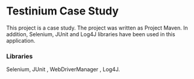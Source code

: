 # Testinium Case Study
This project is a case study. The project was written as Project Maven. In addition, Selenium, JUnit and Log4J libraries have been used in this application.

### Libraries
Selenium, JUnit , WebDriverManager , Log4J.
